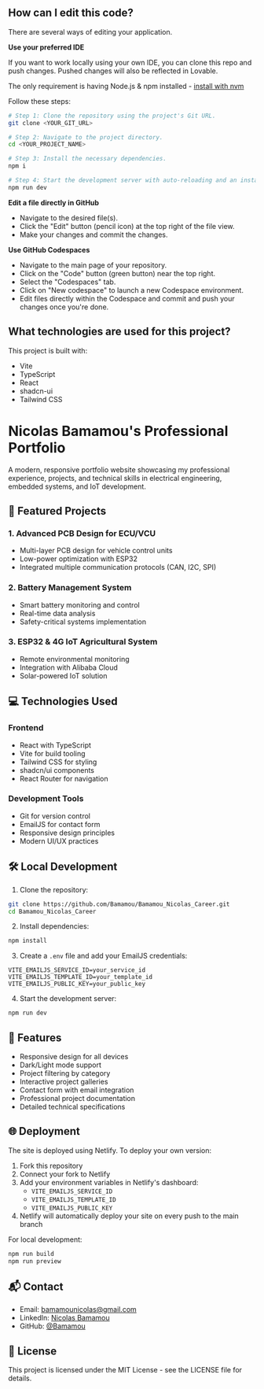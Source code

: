 ## How can I edit this code?

There are several ways of editing your application.

**Use your preferred IDE**

If you want to work locally using your own IDE, you can clone this repo and push changes. Pushed changes will also be reflected in Lovable.

The only requirement is having Node.js & npm installed - [install with nvm](https://github.com/nvm-sh/nvm#installing-and-updating)

Follow these steps:

```sh
# Step 1: Clone the repository using the project's Git URL.
git clone <YOUR_GIT_URL>

# Step 2: Navigate to the project directory.
cd <YOUR_PROJECT_NAME>

# Step 3: Install the necessary dependencies.
npm i

# Step 4: Start the development server with auto-reloading and an instant preview.
npm run dev
```

**Edit a file directly in GitHub**

- Navigate to the desired file(s).
- Click the "Edit" button (pencil icon) at the top right of the file view.
- Make your changes and commit the changes.

**Use GitHub Codespaces**

- Navigate to the main page of your repository.
- Click on the "Code" button (green button) near the top right.
- Select the "Codespaces" tab.
- Click on "New codespace" to launch a new Codespace environment.
- Edit files directly within the Codespace and commit and push your changes once you're done.

## What technologies are used for this project?

This project is built with:

- Vite
- TypeScript
- React
- shadcn-ui
- Tailwind CSS

# Nicolas Bamamou's Professional Portfolio

A modern, responsive portfolio website showcasing my professional experience, projects, and technical skills in electrical engineering, embedded systems, and IoT development.

## 🚀 Featured Projects

### 1. Advanced PCB Design for ECU/VCU
- Multi-layer PCB design for vehicle control units
- Low-power optimization with ESP32
- Integrated multiple communication protocols (CAN, I2C, SPI)

### 2. Battery Management System
- Smart battery monitoring and control
- Real-time data analysis
- Safety-critical systems implementation

### 3. ESP32 & 4G IoT Agricultural System
- Remote environmental monitoring
- Integration with Alibaba Cloud
- Solar-powered IoT solution

## 💻 Technologies Used

### Frontend
- React with TypeScript
- Vite for build tooling
- Tailwind CSS for styling
- shadcn/ui components
- React Router for navigation

### Development Tools
- Git for version control
- EmailJS for contact form
- Responsive design principles
- Modern UI/UX practices

## 🛠️ Local Development

1. Clone the repository:
```bash
git clone https://github.com/Bamamou/Bamamou_Nicolas_Career.git
cd Bamamou_Nicolas_Career
```

2. Install dependencies:
```bash
npm install
```

3. Create a `.env` file and add your EmailJS credentials:
```env
VITE_EMAILJS_SERVICE_ID=your_service_id
VITE_EMAILJS_TEMPLATE_ID=your_template_id
VITE_EMAILJS_PUBLIC_KEY=your_public_key
```

4. Start the development server:
```bash
npm run dev
```

## 📱 Features

- Responsive design for all devices
- Dark/Light mode support
- Project filtering by category
- Interactive project galleries
- Contact form with email integration
- Professional project documentation
- Detailed technical specifications

## 🌐 Deployment

The site is deployed using Netlify. To deploy your own version:

1. Fork this repository
2. Connect your fork to Netlify
3. Add your environment variables in Netlify's dashboard:
   - `VITE_EMAILJS_SERVICE_ID`
   - `VITE_EMAILJS_TEMPLATE_ID`
   - `VITE_EMAILJS_PUBLIC_KEY`
4. Netlify will automatically deploy your site on every push to the main branch

For local development:
```bash
npm run build
npm run preview
```

## 📬 Contact

- Email: bamamounicolas@gmail.com
- LinkedIn: [Nicolas Bamamou](https://www.linkedin.com/in/nicolas-bamamou/)
- GitHub: [@Bamamou](https://github.com/Bamamou)

## 📄 License

This project is licensed under the MIT License - see the LICENSE file for details.
